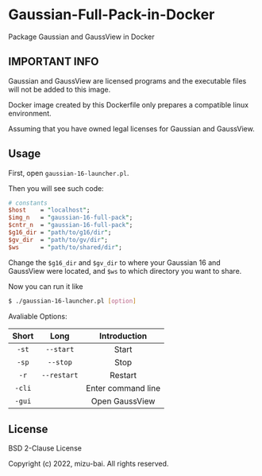 # Gaussian-Full-Pack-in-Docker

Package Gaussian and GaussView in Docker

## IMPORTANT INFO

Gaussian and GaussView are licensed programs and the executable files will not be added to this image.

Docker image created by this Dockerfile only prepares a compatible linux environment.

Assuming that you have owned legal licenses for Gaussian and GaussView.

## Usage

First, open `gaussian-16-launcher.pl`.

Then you will see such code:

```perl
# constants
$host    = "localhost";
$img_n   = "gaussian-16-full-pack";
$cntr_n  = "gaussian-16-full-pack";
$g16_dir = "path/to/g16/dir";
$gv_dir  = "path/to/gv/dir";
$ws      = "path/to/shared/dir";
```

Change the `$g16_dir` and `$gv_dir` to where your Gaussian 16 and GaussView were located, and `$ws` to which directory you want to share.

Now you can run it like

```sh
$ ./gaussian-16-launcher.pl [option]
```

Avaliable Options:

| Short  |    Long     |    Introduction    |
|:------:|:-----------:|:------------------:|
| `-st`  |  `--start`  |       Start        |
| `-sp`  |  `--stop`   |        Stop        |
|  `-r`  | `--restart` |      Restart       |
| `-cli` |             | Enter command line |
| `-gui` |             |   Open GaussView   |

## License

BSD 2-Clause License

Copyright (c) 2022, mizu-bai. All rights reserved.
